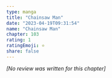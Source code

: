 ```yaml
---
type: manga
title: "Chainsaw Man"
date: "2023-04-19T09:31:54"
name: "Chainsaw Man"
chapter: 103
rating: 1
ratingEmoji: ⭐️
share: false
---
```


_[No review was written for this chapter]_
